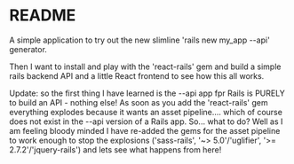 # README

A simple application to try out the new slimline 'rails new my_app --api' generator.

Then I want to install and play with the 'react-rails' gem and build a simple rails backend API and a little React frontend to see how this all works.  
 
Update: so the first thing I have learned is the --api app fpr Rails is PURELY to build an API - nothing else! As soon as you add the 'react-rails' gem everything explodes because it wants an asset pipeline.... which of course does not exist in the --api version of a Rails app. 
So... what to do? Well as I am feeling bloody minded I have re-added the gems for the asset pipeline to work enough to stop the explosions ('sass-rails', '~> 5.0'/'uglifier', '>= 2.7.2'/'jquery-rails') and lets see what happens from here!